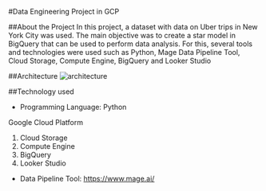#Data Engineering Project in GCP

##About the Project
In this project, a dataset with data on Uber trips in New York City was used. The main objective was to create a star model in BigQuery that can be used to perform data analysis. For this, several tools and technologies were used such as Python, Mage Data Pipeline Tool, Cloud Storage, Compute Engine, BigQuery and Looker Studio

##Architecture
![architecture](https://github.com/user-attachments/assets/c8acb26a-5945-42d5-9737-5b34b781852e)

##Technology used
 - Programming Language: Python

Google Cloud Platform
 1) Cloud Storage
 2) Compute Engine
 3) BigQuery
 4) Looker Studio

 - Data Pipeline Tool: https://www.mage.ai/


